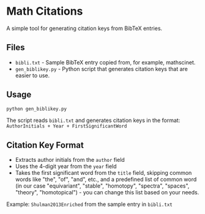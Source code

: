 # Math Citations

A simple tool for generating citation keys from BibTeX entries.

## Files

- `bibli.txt` - Sample BibTeX entry copied from, for example, mathscinet.
- `gen_biblikey.py` - Python script that generates citation keys that are easier to use.

## Usage

```bash
python gen_biblikey.py
```

The script reads `bibli.txt` and generates citation keys in the format: `AuthorInitials + Year + FirstSignificantWord`

## Citation Key Format

- Extracts author initials from the `author` field
- Uses the 4-digit year from the `year` field  
- Takes the first significant word from the `title` field, skipping common words like "the", "of", "and", etc., and a predefined list of common word (in our case "equivariant", "stable", "homotopy", "spectra", "spaces", "theory", "homotopical") - you can change this list based on your needs.

Example: `Shulman2013Enriched` from the sample entry in `bibli.txt` 